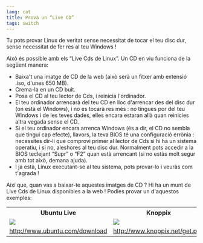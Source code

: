 ```yaml
---
lang: cat
title: Prova un “Live CD”
tags: switch
---
```


Tu pots provar Linux de veritat sense necessitat de tocar el teu disc dur, sense necessitat de fer res al teu Windows !

Això és possible amb els “Live Cds de Linux”. Un CD en viu funciona de la següent manera:

<ul>

<li>Baixa't una imatge de CD de la web (això serà un fitxer amb extensió .iso, d'unes 650 MB).</li>
<li>Crema-la en un CD buit.</li>
<li>Posa el CD al teu lector de Cds, i reinicia l'ordinador.</li>
<li>El teu ordinador arrencarà del teu CD en lloc d'arrencar des del disc dur (on està el Windows), i no es tocarà res més : no tingues por del teu Windows i de les teves dades, elles encara estaran allà quan reinicies altra vegada sense el CD.</li>
<li>Si el teu ordinador encara arrenca Windows (és a dir, el CD no sembla que tingui cap efecte), llavors, la teva BIOS té una configuració errònia : necessites dir-li que comprovi primer al lector de Cds si hi ha un sistema operatiu, i si no, aleshores al teu disc dur. Normalment pots accedir a la BIOS teclejant “Supr” o “F2” quan està arrencant (si no estàs molt segur amb tot això, demana ajuda).</li>
<li>I ja està, Linux executant-se al teu sistema, pots provar-lo i veuràs com t'agrada !</li>

</ul>

Així que, quan vas a baixar-te aquestes imatges de CD ? Hi ha un munt de Live Cds de Linux disponibles a la web ! Podies provar un d'aquestos exemples:

<table cols="2">
<tr>
<th>Ubuntu Live</th>
<th>Knoppix</th>
</tr>

<tr>
<td><a href="Images/ubuntu.png"><img src="Images/ubuntu_thumbnail.png" /></a></td>
<td><a href="Images/knoppix.png"><img src="Images/knoppix_thumbnail.png" /></a></td>
</tr>

<tr>
<td><a 
href="http://www.ubuntu.com/download">http://www.ubuntu.com/download</a></td>
<td><a 
href="http://www.knoppix.net/get.php">http://www.knoppix.net/get.php</a></td>
</tr>

</table>

